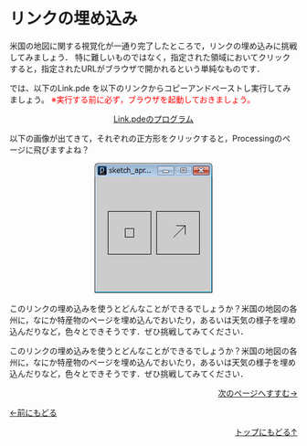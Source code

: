 # リンクの埋め込み




米国の地図に関する視覚化が一通り完了したところで，リンクの埋め込みに挑戦してみましょう． 特に難しいものではなく，指定された領域においてクリックすると，指定されたURLがブラウザで開かれるという単純なものです．

では、以下のLink.pde を以下のリンクからコピーアンドペーストし実行してみましょう。
<span style="color: red;">※実行する前に必ず，ブラウザを起動しておきましょう。</span>



<p align="center"><a href="Link.pde" target="_blank">Link.pdeのプログラム</a></p>



以下の画像が出てきて，それぞれの正方形をクリックすると，Processingのページに飛びますよね？



<p align="center"><img src="link_image" alt="" />



このリンクの埋め込みを使うとどんなことができるでしょうか？米国の地図の各州に，なにか特産物のページを埋め込んでおいたり，あるいは天気の様子を埋め込んだりなど，色々とできそうです．ぜひ挑戦してみてください．





<p align="left">このリンクの埋め込みを使うとどんなことができるでしょうか？米国の地図の各州に，なにか特産物のページを埋め込んでおいたり，あるいは天気の様子を埋め込んだりなど，色々とできそうです．ぜひ挑戦してみてください．</p>

<p align="right"><a href="../TX_visualization_1/Tx_visualization_1.html">次のページへすすむ→</a></p>
<p align="left"><a href="../mapping_7/mapping_7.html">←前にもどる</a></p>
<p align="right"><a href="../index.html">トップにもどる↑</a></p></div></div>
